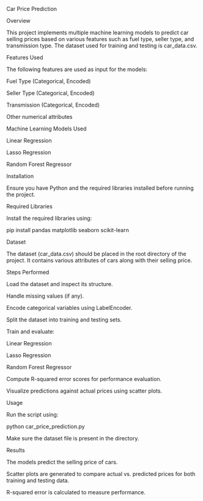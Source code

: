 Car Price Prediction

Overview

This project implements multiple machine learning models to predict car selling prices based on various features such as fuel type, seller type, and transmission type. The dataset used for training and testing is car_data.csv.

Features Used

The following features are used as input for the models:

Fuel Type (Categorical, Encoded)

Seller Type (Categorical, Encoded)

Transmission (Categorical, Encoded)

Other numerical attributes

Machine Learning Models Used

Linear Regression

Lasso Regression

Random Forest Regressor

Installation

Ensure you have Python and the required libraries installed before running the project.

Required Libraries

Install the required libraries using:

pip install pandas matplotlib seaborn scikit-learn

Dataset

The dataset (car_data.csv) should be placed in the root directory of the project. It contains various attributes of cars along with their selling price.

Steps Performed

Load the dataset and inspect its structure.

Handle missing values (if any).

Encode categorical variables using LabelEncoder.

Split the dataset into training and testing sets.

Train and evaluate:

Linear Regression

Lasso Regression

Random Forest Regressor

Compute R-squared error scores for performance evaluation.

Visualize predictions against actual prices using scatter plots.

Usage

Run the script using:

python car_price_prediction.py

Make sure the dataset file is present in the directory.

Results

The models predict the selling price of cars.

Scatter plots are generated to compare actual vs. predicted prices for both training and testing data.

R-squared error is calculated to measure performance.
